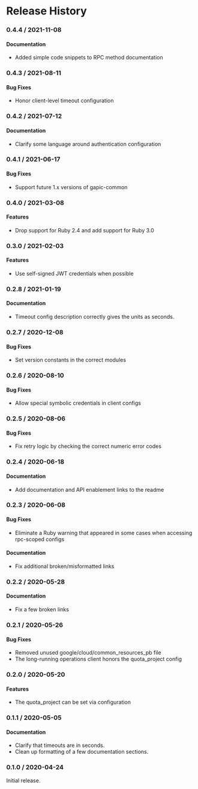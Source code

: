 # Release History

### 0.4.4 / 2021-11-08

#### Documentation

* Added simple code snippets to RPC method documentation

### 0.4.3 / 2021-08-11

#### Bug Fixes

* Honor client-level timeout configuration

### 0.4.2 / 2021-07-12

#### Documentation

* Clarify some language around authentication configuration

### 0.4.1 / 2021-06-17

#### Bug Fixes

* Support future 1.x versions of gapic-common

### 0.4.0 / 2021-03-08

#### Features

* Drop support for Ruby 2.4 and add support for Ruby 3.0

### 0.3.0 / 2021-02-03

#### Features

* Use self-signed JWT credentials when possible

### 0.2.8 / 2021-01-19

#### Documentation

* Timeout config description correctly gives the units as seconds.

### 0.2.7 / 2020-12-08

#### Bug Fixes

* Set version constants in the correct modules

### 0.2.6 / 2020-08-10

#### Bug Fixes

* Allow special symbolic credentials in client configs

### 0.2.5 / 2020-08-06

#### Bug Fixes

* Fix retry logic by checking the correct numeric error codes

### 0.2.4 / 2020-06-18

#### Documentation

* Add documentation and API enablement links to the readme

### 0.2.3 / 2020-06-08

#### Bug Fixes

* Eliminate a Ruby warning that appeared in some cases when accessing rpc-scoped configs

#### Documentation

* Fix additional broken/misformatted links

### 0.2.2 / 2020-05-28

#### Documentation

* Fix a few broken links

### 0.2.1 / 2020-05-26

#### Bug Fixes

* Removed unused google/cloud/common_resources_pb file
* The long-running operations client honors the quota_project config

### 0.2.0 / 2020-05-20

#### Features

* The quota_project can be set via configuration

### 0.1.1 / 2020-05-05

#### Documentation

* Clarify that timeouts are in seconds.
* Clean up formatting of a few documentation sections.

### 0.1.0 / 2020-04-24

Initial release.
